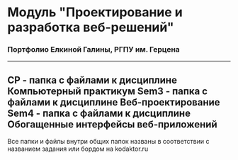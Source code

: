 # Модуль "Проектирование и разработка веб-решений"
### Портфолио Елкиной Галины, РГПУ им. Герцена
--------------------------------------
CP - папка с файлами к дисциплине Компьютерный практикум
Sem3 - папка с файлами к дисциплине Веб-проектирование
Sem4 - папка с файлами к дисциплине Обогащенные интерфейсы веб-приложений
--------------------------------------
Все папки и файлы внутри общих папок названы в соответствии с названием задания или бордом на kodaktor.ru